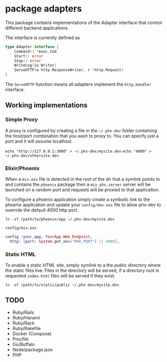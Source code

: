 # package adapters

This package contains implementations of the Adapter interface that control
different backend applications.

The interface is currently defined as

```go
type Adapter interface {
	Command() *exec.Cmd
	Start() error
	Stop() error
	WriteLog(io.Writer)
	ServeHTTP(w http.ResponseWriter, r *http.Request)
}
```

The `ServeHTTP` function means all adapters implement the `http.Handler`
interface.

## Working implementations

### Simple Proxy

A proxy is configured by creating a file in the `~/.phx-dev` folder containing the
host/port combination that you want to proxy to.  You can specify just a port and
it will assume localhost.

`echo "http://127.0.0.1:3000" > ~/.phx-dev/mysite.dev`
`echo "4000" > ~/.phx-dev/othersite.dev`

### Elixir/Phoenix

When a `mix.exs` file is detected in the root of the dir that a symlink points to
and contains the `phoenix` package then a `mix phx.server` server will be launched
on a random port and requests will be proxied to that application.

To configure a phoenix application simply create a symbolic link to the
phoenix application and update your `config/dev.exs` file to allow phx-dev
to override the default 4000 http port.

`ln -sf /path/to/phoenix/app ~/.phx-dev/mysite.dev`

`config/mix.exs`
```elixir
config :your_app, YourApp.Web.Endpoint,
  http: [port: System.get_env("PHX_PORT") || 4000],
```

### Static HTML

To enable a static HTML site, simply symlink to a the public directory
where the static files live.  Files in the directory will be served, if a directory
root is requested `index.html` files will be served if they exist.

`ln -sf /path/to/static/public ~/.phx-dev/mysite.dev`

## TODO

* Ruby/Rails
* Ruby/Hanami
* Ruby/Rack
* Ruby/Rakefile
* Docker (Compose)
* Procfile
* Go/Buffalo
* Node/package.json
* PHP
